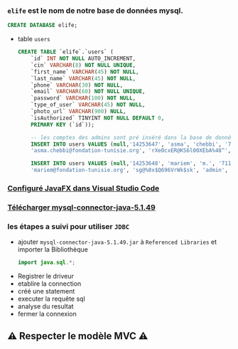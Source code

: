 ### `elife` est le nom de notre base de données mysql.
```sql
CREATE DATABASE elife;
```
- table `users`
    ```sql
    CREATE TABLE `elife`.`users` (
        `id` INT NOT NULL AUTO_INCREMENT,
        `cin` VARCHAR(8) NOT NULL UNIQUE,
        `first_name` VARCHAR(45) NOT NULL,
        `last_name` VARCHAR(45) NOT NULL,
        `phone` VARCHAR(30) NOT NULL,
        `email` VARCHAR(60) NOT NULL UNIQUE,
        `password` VARCHAR(100) NOT NULL,
        `type_of_user` VARCHAR(45) NOT NULL,
        `photo_url` VARCHAR(900) NULL,
        `isAuthorized` TINYINT NOT NULL DEFAULT 0,
        PRIMARY KEY (`id`));

        -- les comptes des admins sont pré inséré dans la base de données elife dans le table users
        INSERT INTO users VALUES (null,'14253647', 'asma', 'chebbi', '71130172', 
        'asma.chebbi@fondation-tunisie.org', 'rXe0cxER@KS6l00XEbA%48^', 'admin', null, 1);

        INSERT INTO users VALUES (null,'14253648', 'mariem', 'm.', '71130172', 
        'mariem@fondation-tunisie.org', 'sg@%0x$Q696VrWk$sk', 'admin', null, 1);
    ```
### [Configuré JavaFX dans Visual Studio Code](https://openjfx.io/openjfx-docs/#IDE-VSCode)
### [Télécharger mysql-connector-java-5.1.49](http://ftp.iij.ad.jp/pub/db/mysql/Downloads/Connector-J/mysql-connector-java-5.1.49.zip)

### les étapes a suivi pour utiliser `JDBC`
- ajouter `mysql-connector-java-5.1.49.jar` à `Referenced Libraries` et importer la Bibliothèque
    ```java 
    import java.sql.*;
    ```
- Registrer le driveur
- etablire la connection
- créé une statement
- executer la requête sql
- analyse du resultat
- fermer la connexion
## :warning: Respecter le modèle MVC :warning:

